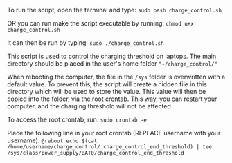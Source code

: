 To run the script, open the terminal and type: 
```sudo bash charge_control.sh```

OR you can run make the script executable by running: 
```chmod u+x charge_control.sh```

It can then be run by typing: 
```sudo ./charge_control.sh```

This script is used to control the charging threshold on laptops.
The main directory should be placed in the user's home folder ```"~/charge_control/"```

When rebooting the computer, the file in the ```/sys``` folder is overwritten with a default value.
To prevent this, the script will create a hidden file in this directory which will be used to store the value.
This value will then be copied into the folder, via the root crontab. This way, you can restart your computer,
and the charging threshold will not be affected.

To access the root crontab, run: 
```sudo crontab -e```

Place the following line in your root crontab (REPLACE username with your username):
```@reboot echo $(cat /home/username/charge_control/.charge_control_end_threshold) | tee /sys/class/power_supply/BAT0/charge_control_end_threshold```
